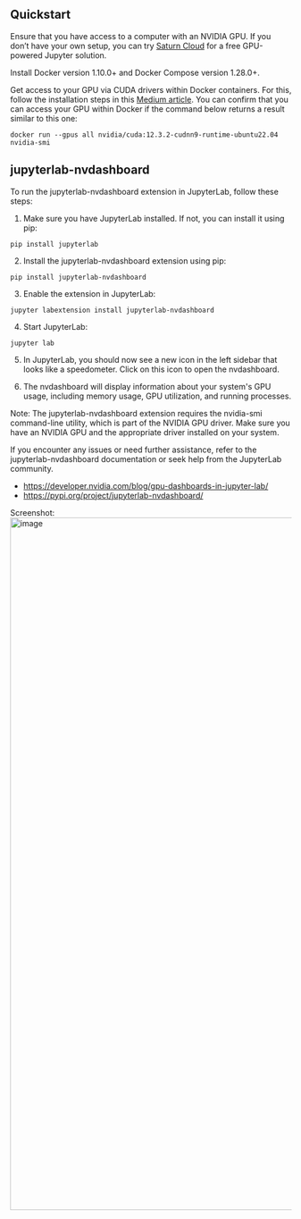 ## Quickstart
Ensure that you have access to a computer with an NVIDIA GPU. If you don’t have your own setup, you can try [Saturn Cloud](https://saturncloud.io/) for a free GPU-powered Jupyter solution.

Install Docker version 1.10.0+ and Docker Compose version 1.28.0+.

Get access to your GPU via CUDA drivers within Docker containers. For this, follow the installation steps in this [Medium article](https://medium.com/@christoph.schranz/set-up-your-own-gpu-based-jupyterlab-e0d45fcacf43). You can confirm that you can access your GPU within Docker if the command below returns a result similar to this one:
```
docker run --gpus all nvidia/cuda:12.3.2-cudnn9-runtime-ubuntu22.04 nvidia-smi
```
## jupyterlab-nvdashboard
To run the jupyterlab-nvdashboard extension in JupyterLab, follow these steps:

1. Make sure you have JupyterLab installed. If not, you can install it using pip:

```
pip install jupyterlab
```

2. Install the jupyterlab-nvdashboard extension using pip:

```
pip install jupyterlab-nvdashboard
```

3. Enable the extension in JupyterLab:

```
jupyter labextension install jupyterlab-nvdashboard
```

4. Start JupyterLab:

```
jupyter lab
```

5. In JupyterLab, you should now see a new icon in the left sidebar that looks like a speedometer. Click on this icon to open the nvdashboard.

6. The nvdashboard will display information about your system's GPU usage, including memory usage, GPU utilization, and running processes.

Note: The jupyterlab-nvdashboard extension requires the nvidia-smi command-line utility, which is part of the NVIDIA GPU driver. Make sure you have an NVIDIA GPU and the appropriate driver installed on your system.

If you encounter any issues or need further assistance, refer to the jupyterlab-nvdashboard documentation or seek help from the JupyterLab community.
* https://developer.nvidia.com/blog/gpu-dashboards-in-jupyter-lab/
* https://pypi.org/project/jupyterlab-nvdashboard/

Screenshot:
<img width="1240" alt="image" src="https://github.com/braincomputingsantosh/jupyter-lab-gpu/assets/19161376/ddf8fbaa-ec94-4c2a-bd5e-6cd34e25e6f6">

